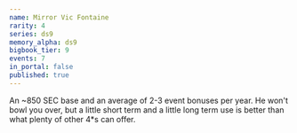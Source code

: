 ```yaml
---
name: Mirror Vic Fontaine
rarity: 4
series: ds9
memory_alpha: ds9
bigbook_tier: 9
events: 7
in_portal: false
published: true
---
```


An ~850 SEC base and an average of 2-3 event bonuses per year. He won't bowl you over, but a little short term and a little long term use is better than what plenty of other 4*s can offer.
